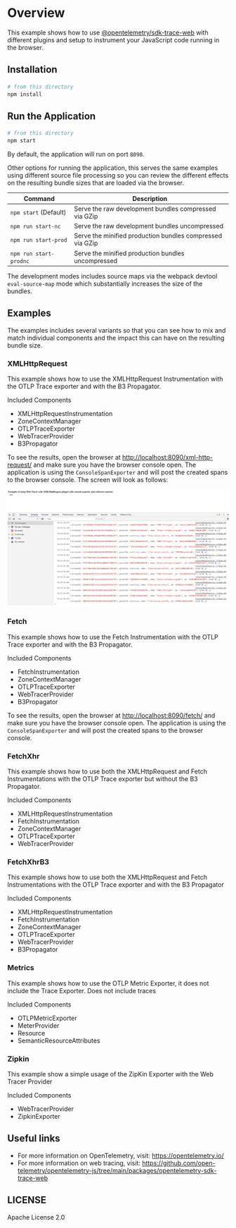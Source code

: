 # Overview

This example shows how to use [@opentelemetry/sdk-trace-web](https://github.com/open-telemetry/opentelemetry-js/tree/main/packages/opentelemetry-sdk-trace-web) with different plugins and setup to instrument your JavaScript code running in the browser.

## Installation

```sh
# from this directory
npm install
```

## Run the Application

```sh
# from this directory
npm start
```

By default, the application will run on port `8090`.

Other options for running the application, this serves the same examples using different source file processing so you can review the different effects on the resulting bundle sizes that are loaded via the browser.

| Command | Description
|---------|------------
| `npm start` (Default) | Serve the raw development bundles compressed via GZip
| `npm run start-nc` | Serve the raw development bundles uncompressed
| `npm run start-prod` | Serve the minified production bundles compressed via GZip
| `npm run start-prodnc` | Serve the minified production bundles uncompressed

The development modes includes source maps via the webpack devtool `eval-source-map` mode which substantially increases the size of the bundles.

## Examples

The examples includes several variants so that you can see how to mix and match individual components and the impact this can have on the resulting bundle size.

### XMLHttpRequest

This example shows how to use the XMLHttpRequest Instrumentation with the OTLP Trace exporter and  with the B3 Propagator.

Included Components
- XMLHttpRequestInstrumentation
- ZoneContextManager
- OTLPTraceExporter
- WebTracerProvider
- B3Propagator

To see the results, open the browser at <http://localhost:8090/xml-http-request/> and make sure you have the browser console open. The application is using the `ConsoleSpanExporter` and will post the created spans to the browser console.
The screen will look as follows:

![Screenshot of the running example](images/xml-http-request.png)

### Fetch

This example shows how to use the Fetch Instrumentation with the OTLP Trace exporter and with the B3 Propagator.

Included Components
- FetchInstrumentation
- ZoneContextManager
- OTLPTraceExporter
- WebTracerProvider
- B3Propagator

To see the results, open the browser at <http://localhost:8090/fetch/> and make sure you have the browser console open. The application is using the `ConsoleSpanExporter` and will post the created spans to the browser console.

### FetchXhr

This example shows how to use both the XMLHttpRequest and Fetch Instrumentations with the OTLP Trace exporter but without the B3 Propagator.

Included Components
- XMLHttpRequestInstrumentation
- FetchInstrumentation
- ZoneContextManager
- OTLPTraceExporter
- WebTracerProvider

### FetchXhrB3

This example shows how to use both the XMLHttpRequest and Fetch Instrumentations with the OTLP Trace exporter and with the B3 Propagator

Included Components
- XMLHttpRequestInstrumentation
- FetchInstrumentation
- ZoneContextManager
- OTLPTraceExporter
- WebTracerProvider
- B3Propagator

### Metrics

This example shows how to use the OTLP Metric Exporter, it does not include the Trace Exporter. Does not include traces

Included Components
- OTLPMetricExporter
- MeterProvider
- Resource
- SemanticResourceAttributes

### Zipkin

This example show a simple usage of the ZipKin Exporter with the Web Tracer Provider

Included Components
- WebTracerProvider
- ZipkinExporter

## Useful links

- For more information on OpenTelemetry, visit: <https://opentelemetry.io/>
- For more information on web tracing, visit: <https://github.com/open-telemetry/opentelemetry-js/tree/main/packages/opentelemetry-sdk-trace-web>

## LICENSE

Apache License 2.0
